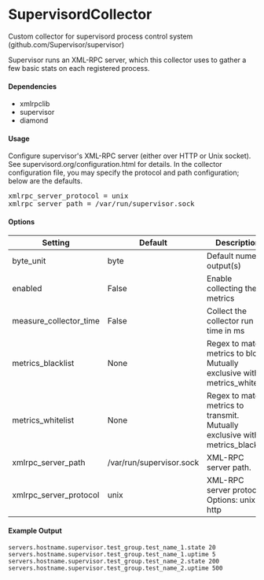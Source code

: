 <!--This file was generated from the python source
Please edit the source to make changes
-->
SupervisordCollector
=====

Custom collector for supervisord process control system
(github.com/Supervisor/supervisor)

Supervisor runs an XML-RPC server, which this collector uses to gather a few
basic stats on each registered process.

#### Dependencies

 * xmlrpclib
 * supervisor
 * diamond

#### Usage

Configure supervisor's XML-RPC server (either over HTTP or Unix socket). See
supervisord.org/configuration.html for details. In the collector configuration
file, you may specify the protocol and path configuration; below are the
defaults.

<pre>
xmlrpc_server_protocol = unix
xmlrpc_server_path = /var/run/supervisor.sock
</pre>


#### Options

Setting | Default | Description | Type
--------|---------|-------------|-----
byte_unit | byte | Default numeric output(s) | str
enabled | False | Enable collecting these metrics | bool
measure_collector_time | False | Collect the collector run time in ms | bool
metrics_blacklist | None | Regex to match metrics to block. Mutually exclusive with metrics_whitelist | NoneType
metrics_whitelist | None | Regex to match metrics to transmit. Mutually exclusive with metrics_blacklist | NoneType
xmlrpc_server_path | /var/run/supervisor.sock | XML-RPC server path. | str
xmlrpc_server_protocol | unix | XML-RPC server protocol. Options: unix, http | str

#### Example Output

```
servers.hostname.supervisor.test_group.test_name_1.state 20
servers.hostname.supervisor.test_group.test_name_1.uptime 5
servers.hostname.supervisor.test_group.test_name_2.state 200
servers.hostname.supervisor.test_group.test_name_2.uptime 500
```

